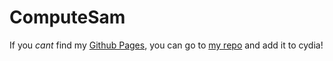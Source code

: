 # ComputeSam

If you *cant* find my [Github Pages](https://pages.github.com/), you can go to [my repo](https://computesam.github.io/TweakX) and add it to cydia!